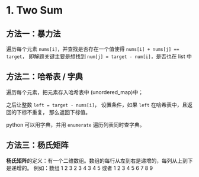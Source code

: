 # 1. Two Sum

## 方法一：暴力法

遍历每个元素 `nums[i]`，并查找是否存在一个值使得 `nums[i] + nums[j] == target`，
即解题关键主要是想找到 `num[j] = target - num[i]`，是否也在 list 中

## 方法二：哈希表 / 字典

遍历每个元素，把元素存入哈希表中 (unordered_map)中；

之后让整数 `left = target - nums[i]`，
设置条件，如果 `left` 在哈希表中，且返回的下标不重复，
那么返回下标值。

python 可以用字典，并用 `enumerate` 遍历列表同时查字典。

## 方法三：杨氏矩阵

**杨氏矩阵**的定义：有一个二维数组。数组的每行从左到右是递增的，每列从上到下是递增的。
例如：数组
1 2 3
2 3 4
3 4 5
或者
1 2 3
4 5 6
7 8 9
